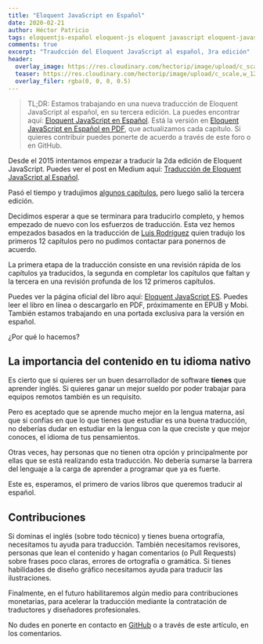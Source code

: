 ```yaml
---
title: "Eloquent JavaScript en Español"
date: 2020-02-21
author: Héctor Patricio
tags: eloquentjs-español eloquent-js eloquent javascript eloquent-javascript-pdf
comments: true
excerpt: "Traudcción del Eloquent JavaScript al español, 3ra edición"
header:
  overlay_image: https://res.cloudinary.com/hectorip/image/upload/c_scale,w_1200/v1582331007/24af113fe16c9bbc5aa1ef012758aac8_ytglzc.jpg
  teaser: https://res.cloudinary.com/hectorip/image/upload/c_scale,w_1200/v1582331007/24af113fe16c9bbc5aa1ef012758aac8_ytglzc.jpg
  overlay_filer: rgba(0, 0, 0, 0.5)
---
```


> TL;DR: Estamos trabajando en una nueva traducción de Eloquent JavaScript al español, en su tercera edición. La puedes encontrar aquí: [Eloquent JavaScript en Español](https://eloquentjs-es.thedojo.mx/). Está la versión en [Eloquent JavaScript en Español en PDF](https://eloquentjs-es.thedojo.mx/Eloquent_JavaScript.pdf), que actualizamos cada capítulo. Si quieres contribuir puedes ponerte de acuerdo a través de este foro o en GitHub.


Desde el 2015 intentamos empezar a traducir la 2da edición de Eloquent JavaScript. Puedes ver el post en Medium aquí: [Traducción de Eloquent JavaScript al Español](http://bit.ly/39W8qAH).

Pasó el tiempo y tradujimos [algunos capítulos](http://bit.ly/2T3FLCZ), pero luego salió la tercera edición.

Decidimos esperar a que se terminara para traducirlo completo, y hemos empezado de nuevo con los esfuerzos de traducción. Esta vez hemos empezados basados en la traducción de [Luis Rodríguez](https://github.com/CodeKommissar) quien tradujo los primeros 12 capítulos pero no pudimos contactar para ponernos de acuerdo.

La primera etapa de la traducción consiste en una revisión rápida de los capítulos ya traducidos, la segunda en completar los capítulos que faltan y la tercera en una revisión profunda de los 12 primeros capítulos.

Puedes ver la página oficial del libro aquí: [Eloquent JavaScript ES](https://eloquentjs-es.thedojo.mx/).
Puedes leer el libro en línea o descargarlo en PDF, próximamente en EPUB y Mobi. También estamos trabajando en una portada exclusiva para la versión en español.

¿Por qué lo hacemos?

## La importancia del contenido en tu idioma nativo

Es cierto que si quieres ser un buen desarrollador de software **tienes** que aprender inglés. Si quieres ganar un mejor sueldo por poder trabajar para equipos remotos también es un requisito.

Pero es aceptado que se aprende mucho mejor en la lengua materna, así que si confías en que lo que tienes que estudiar es una buena traducción, no deberías dudar en estudiar en la lengua con la que creciste y que mejor conoces, el idioma de tus pensamientos.

Otras veces, hay personas que no tienen otra opción y principalmente por ellas que se está realizando esta traducción. No debería sumarse la barrera del lenguaje a la carga de aprender a programar que ya es fuerte.

Este es, esperamos, el primero de varios libros que queremos traducir al español.

## Contribuciones

Si dominas el inglés (sobre todo técnico) y tienes buena ortografía, necesitamos tu ayuda para traducción. También necesitamos revisores, personas que lean el contenido y hagan comentarios (o Pull Requests) sobre frases poco claras, errores de ortografía o gramática. Si tienes habilidades de diseño gráfico necesitamos ayuda para traducir las ilustraciones.

Finalmente, en el futuro habilitaremos algún medio para contribuciones monetarias, para acelerar la traducción mediante la contratación de traductores y diseñadores profesionales.

No dudes en ponerte en contacto en [GitHub](https://github.com/Eloquent-JavaScript-Espanol/Eloquent-JavaScript-ES) o a través de este artículo, en los comentarios.
